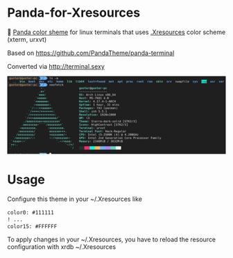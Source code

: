 # Panda-for-Xresources
🐼 [Panda color sheme](https://github.com/PandaTheme) for linux terminals that uses [.Xresources](https://wiki.archlinux.org/index.php/x_resources) color scheme (xterm, urxvt)

Based on https://github.com/PandaTheme/panda-terminal

Converted via http://terminal.sexy

![Screenshot](https://raw.githubusercontent.com/SuddenGunter/Panda-for-Xresources/master/panda_colors.jpg)

# Usage

Configure this theme in your ~/.Xresources like

```
color0: #111111
! ...
color15: #FFFFFF
```

To apply changes in your ~/.Xresources, you have to reload the resource configuration with xrdb ~/.Xresources
